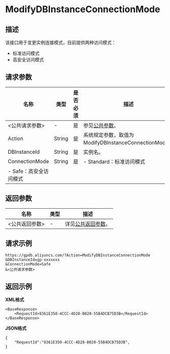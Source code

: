 # ModifyDBInstanceConnectionMode

## 描述

该接口用于变更实例连接模式，目前提供两种访问模式：

-   标准访问模式
-   高安全访问模式

## 请求参数

|名称|类型|是否必须|描述|
|--|--|----|--|
|<公共请求参数\>|-|是|参见[公共参数](/intl.zh-CN/API参考/公共参数.md)。|
|Action|String|是|系统规定参数，取值为ModifyDBInstanceConnectionMode。|
|DBInstanceId|String|是|实例名。|
|ConnectionMode|String|是|-   Standard：标准访问模式
-   Safe：高安全访问模式 |

## 返回参数

|名称|类型|描述|
|--|--|--|
|<公共返回参数\>|-|详见[公共返回参数](/intl.zh-CN/API参考/公共参数.mdsection_apd_1rv_3bb)。|

## 请求示例

```
https://gpdb.aliyuncs.com/?Action=ModifyDBInstanceConnectionMode
&DBInstanceId=gp-xxxxxxx
&ConnectionMode=Safe
&<公共请求参数>

```

## 返回示例

**XML格式**

```
<BaseResponse> 
	<RequestId>8361E350-4CCC-4D28-B020-55B4DCB75D3B</RequestId>
</BaseResponse>
```

**JSON格式**

```
{
    "RequestId":"8361E350-4CCC-4D28-B020-55B4DCB75D3B",
}
```

